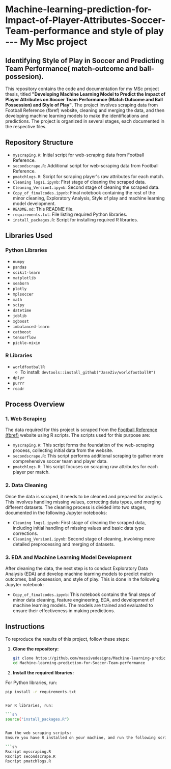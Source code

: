 # Machine-learning-prediction-for-Impact-of-Player-Attributes-Soccer-Team-performance and style of play  --- My  Msc project

## Identifying Style of Play in Soccer and Predicting Team Performance( match-outcome and ball-possesion). 

This repository contains the code and documentation for my MSc project thesis, titled **"Developing Machine Learning Model to Predict the Impact of Player Attributes on Soccer Team Performance (Match Outcome and Ball Possession) and Style of Play"**. The project involves scraping data from Football Reference (fbref) website, cleaning and merging the data, and then developing machine learning models to make the identifications and predictions. The project is organized in several stages, each documented in the respective files.

## Repository Structure

- `myscraping.R`: Initial script for web-scraping data from Football Reference.
- `secondscrape.R`: Additional script for web-scraping data from Football Reference.
- `pmatchlogs.R`: Script for scraping player's raw attributes for each match.
- `Cleaning logs1.ipynb`: First stage of cleaning the scraped data.
- `Cleaning_Version1.ipynb`: Second stage of cleaning the scraped data.
- `Copy_of_finalcodes.ipynb`: Final notebook containing the rest of the minor cleaning, Exploratory Analysis, Style of play  and machine learning model development.
- `README.md`: This README file.
- `requirements.txt`: File listing required Python libraries.
- `install_packages.R`: Script for installing required R libraries.

## Libraries Used

### Python Libraries

- `numpy`
- `pandas`
- `scikit-learn`
- `matplotlib`
- `seaborn`
- `plotly`
- `mplsoccer`
- `math`
- `scipy`
- `datetime`
- `joblib`
- `xgboost`
- `imbalanced-learn`
- `catboost`
- `tensorflow`
- `pickle-mixin`  

### R Libraries

- `worldfootballR`
  - To install: `devtools::install_github("JaseZiv/worldfootballR")`
- `dplyr`
- `purrr`
- `readr`

## Process Overview

### 1. Web Scraping

The data required for this project is scraped from the [Football Reference (fbref)](https://fbref.com/en/) website using R scripts. The scripts used for this purpose are:

- `myscraping.R`: This script forms the foundation of the web-scraping process, collecting initial data from the website.
- `secondscrape.R`: This script performs additional scraping to gather more comprehensive soccer team and player data.
- `pmatchlogs.R`: This script focuses on scraping raw attributes for each player per match.

### 2. Data Cleaning

Once the data is scraped, it needs to be cleaned and prepared for analysis. This involves handling missing values, correcting data types, and merging different datasets. The cleaning process is divided into two stages, documented in the following Jupyter notebooks:

- `Cleaning logs1.ipynb`: First stage of cleaning the scraped data, including initial handling of missing values and basic data type corrections.
- `Cleaning_Version1.ipynb`: Second stage of cleaning, involving more detailed preprocessing and merging of datasets.

### 3. EDA and Machine Learning Model Development

After cleaning the data, the next step is to conduct Exploratory Data Analysis (EDA) and develop machine learning models to predict match outcomes, ball possession, and style of play. This is done in the following Jupyter notebook:

- `Copy_of_finalcodes.ipynb`: This notebook contains the final steps of minor data cleaning, feature engineering, EDA, and development of machine learning models. The models are trained and evaluated to ensure their effectiveness in making predictions.

## Instructions

To reproduce the results of this project, follow these steps:

1. **Clone the repository:**

   ```sh
   git clone https://github.com/massivedesigns/Machine-learning-prediction-for-Soccer-Team-performance.git
   cd Machine-learning-prediction-for-Soccer-Team-performance
   
2. **Install the required libraries:**

For Python libraries, run:

```sh
pip install -r requirements.txt


For R libraries, run:

```sh
source("install_packages.R")


Run the web scraping scripts:
Ensure you have R installed on your machine, and run the following scripts in order:

```sh
Rscript myscraping.R
Rscript secondscrape.R
Rscript pmatchlogs.R
